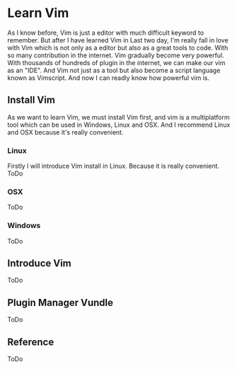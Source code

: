 # Learn Vim
As I know before, Vim is just a editor with much difficult keyword to remember. But after I have learned Vim in Last two day, I'm really fall in love with Vim which is not only as a editor but also as a great tools to code. With so many contribution in the internet. Vim gradually become very powerful. With thousands of hundreds of plugin in the internet, we can make our vim as an "IDE". And Vim not just as a tool but also become a script language known as Vimscript. And now I can readly know how powerful vim is.

## Install Vim
As we want to learn Vim, we must install Vim first, and vim is a multiplatform tool which can be used in Windows, Linux and OSX. And I recommend Linux and OSX because it's really convenient.

### Linux
Firstly I will introduce Vim install in Linux. Because it is really convenient.
ToDo

### OSX
ToDo
### Windows
ToDo

## Introduce Vim
ToDo

## Plugin Manager Vundle
ToDo

## Reference
ToDo
